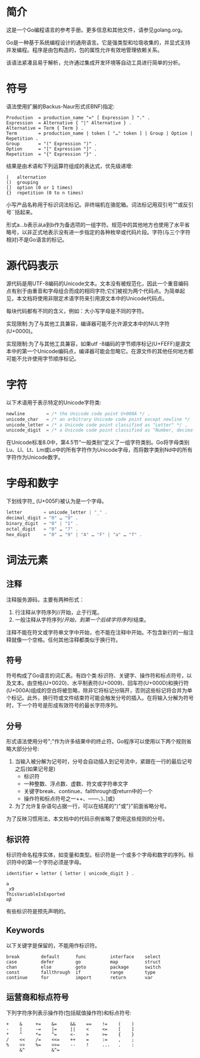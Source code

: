 # 简介

这是一个Go编程语言的参考手册。更多信息和其他文件，请参见golang.org。

Go是一种基于系统编程设计的通用语言。它是强类型和垃圾收集的，并显式支持并发编程。程序是由包构造的，包的属性允许有效地管理依赖关系。

该语法紧凑且易于解析，允许通过集成开发环境等自动工具进行简单的分析。



# 符号

语法使用扩展的Backus-Naur形式(EBNF)指定:

```
Production  = production_name "=" [ Expression ] "." .
Expression  = Alternative { "|" Alternative } .
Alternative = Term { Term } .
Term        = production_name | token [ "…" token ] | Group | Option | Repetition .
Group       = "(" Expression ")" .
Option      = "[" Expression "]" .
Repetition  = "{" Expression "}" .
```

结果是由术语和下列运算符组成的表达式，优先级递增:

```
|   alternation
()  grouping
[]  option (0 or 1 times)
{}  repetition (0 to n times)
```

小写产品名称用于标识词法标记。非终端机在骆驼箱。词法标记用双引号""或反引号``括起来。

形式a…b表示从a到b作为备选项的一组字符。规范中的其他地方也使用了水平省略号，以非正式地表示没有进一步指定的各种枚举或代码片段。字符(与三个字符相对)不是Go语言的标记。



# 源代码表示

源代码是用UTF-8编码的Unicode文本。文本没有被规范化，因此一个重音编码点有别于由重音和字母组合而成的相同字符;它们被视为两个代码点。为简单起见，本文档将使用非限定术语字符来引用源文本中的Unicode代码点。

每块代码都有不同的含义，例如：大小写字母是不同的字符。

实现限制:为了与其他工具兼容，编译器可能不允许源文本中的NUL字符(U+0000)。

实现限制:为了与其他工具兼容，如果utf -8编码的字节顺序标记(U+FEFF)是源文本中的第一个Unicode编码点，编译器可能会忽略它。在源文件的其他任何地方都可能不允许使用字节顺序标记。



# 字符

以下术语用于表示特定的Unicode字符类:

```go
newline        = /* the Unicode code point U+000A */ .
unicode_char   = /* an arbitrary Unicode code point except newline */ .
unicode_letter = /* a Unicode code point classified as "Letter" */ .
unicode_digit  = /* a Unicode code point classified as "Number, decimal digit" */ .
```

在Unicode标准8.0中，第4.5节“一般类别”定义了一组字符类别。Go将字母类别Lu、Ll、Lt、Lm或Lo中的所有字符作为Unicode字母，而将数字类别Nd中的所有字符作为Unicode数字。



# 字母和数字

下划线字符_ (U+005F)被认为是一个字母。

```go
letter        = unicode_letter | "_" .
decimal_digit = "0" … "9" .
binary_digit  = "0" | "1" .
octal_digit   = "0" … "7" .
hex_digit     = "0" … "9" | "A" … "F" | "a" … "f" .
```



# 词法元素

## 注释

注释服务源码，主要有两种形式：

1. 行注释从字符序列//开始，止于行尾。
2. 一般注释从字符序列/*开始，到第一个后续字符序列*/结束。

注释不能在符文或字符串文字中开始，也不能在注释中开始。不包含新行的一般注释就像一个空格。任何其他注释都类似于换行符。

## 符号

符号构成了Go语言的词汇表。有四个类:标识符、关键字、操作符和标点符号，以及文本。由空格(U+0020)、水平制表符(U+0009)、回车符(U+000D)和换行符(U+000A)组成的空白将被忽略，除非它将标记分隔开，否则这些标记将合并为单个标记。此外，换行符或文件结束符可能会触发分号的插入。在将输入分解为符号时，下一个符号是形成有效符号的最长字符序列。

## 分号

形式语法使用分号";"作为许多结果中的终止符。Go程序可以使用以下两个规则省略大部分分号:

1. 当输入被分解为记号时，分号会自动插入到记号流中，紧跟在一行的最后记号之后(如果记号是)
	 * 标识符
	 * 一种整数、浮点数、虚数、符文或字符串文字
	 * 关键字break、continue、fallthrough或return中的一个
	 * 操作符和标点符号之一++、——、)、]或}
2. 为了允许复杂语句占据一行，可以在结尾的")"或"}"前面省略分号。

为了反映习惯用法，本文档中的代码示例省略了使用这些规则的分号。

## 标识符

标识符命名程序实体，如变量和类型。标识符是一个或多个字母和数字的序列。标识符中的第一个字符必须是字母。

```
identifier = letter { letter | unicode_digit } .
```

```
a
_x9
ThisVariableIsExported
αβ
```

有些标识符是预先声明的。

## Keywords

以下关键字是保留的，不能用作标识符。

```
break        default      func         interface    select
case         defer        go           map          struct
chan         else         goto         package      switch
const        fallthrough  if           range        type
continue     for          import       return       var
```

## 运营商和标点符号

下列字符序列表示操作符(包括赋值操作符)和标点符号:

```
+    &     +=    &=     &&    ==    !=    (    )
-    |     -=    |=     ||    <     <=    [    ]
*    ^     *=    ^=     <-    >     >=    {    }
/    <<    /=    <<=    ++    =     :=    ,    ;
%    >>    %=    >>=    --    !     ...   .    :
     &^          &^=
```

